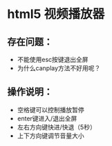 # html5 视频播放器
## 存在问题：
- 不能使用esc按键退出全屏
- 为什么canplay方法不好用呢？

## 操作说明：
- 空格键可以控制播放暂停
- enter键进入/退出全屏
- 左右方向键快进/快退（5秒）
- 上下方向键调节音量大小
